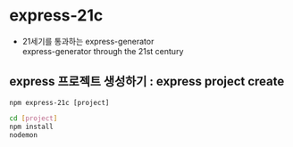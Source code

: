 # express-21c

- 21세기를 통과하는 express-generator  
  express-generator through the 21st century

## express 프로젝트 생성하기 : express project create

`npm express-21c [project]`

```bash
cd [project]
npm install
nodemon
```
